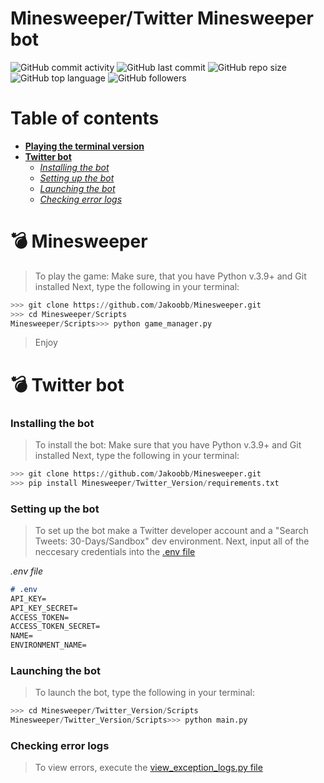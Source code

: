 # Minesweeper/Twitter Minesweeper bot

![GitHub commit activity](https://img.shields.io/github/commit-activity/m/Jakoobb/Minesweeper?logo=github%20actions&style=for-the-badge)
![GitHub last commit](https://img.shields.io/github/last-commit/Jakoobb/Minesweeper?logo=github%20actions&style=for-the-badge)
![GitHub repo size](https://img.shields.io/github/repo-size/Jakoobb/Minesweeper?logo=github&style=for-the-badge)
![GitHub top language](https://img.shields.io/github/languages/top/Jakoobb/Minesweeper?logo=python&style=for-the-badge)
![GitHub followers](https://img.shields.io/github/followers/Jakoobb?logo=github%20sponsors&style=for-the-badge)

# Table of contents

* [**Playing the terminal version**](#_💣_Minesweeper)
* [**Twitter bot**](#_💣_Twitter_bot)
    * [*Installing the bot*](###_Installing_the_bot)
    * [*Setting up the bot*](###_Setting_up_the_bot)
    * [*Launching the bot*](###_Launching_the_bot)
    * [*Checking error logs*](###_Checking_error_logs)

# 💣 Minesweeper

> To play the game:
> Make sure, that you have Python v.3.9+ and Git installed
> Next, type the following in your terminal:

```python
>>> git clone https://github.com/Jakoobb/Minesweeper.git
>>> cd Minesweeper/Scripts
Minesweeper/Scripts>>> python game_manager.py
```

> Enjoy

# 💣 Twitter bot

### Installing the bot

> To install the bot:
> Make sure that you have Python v.3.9+ and Git installed
> Next, type the following in your terminal:

```python
>>> git clone https://github.com/Jakoobb/Minesweeper.git
>>> pip install Minesweeper/Twitter_Version/requirements.txt
```

### Setting up the bot

> To set up the bot make a Twitter developer account and a "Search Tweets: 30-Days/Sandbox" dev environment.
> Next, input all of the neccesary credentials into the [.env file](Twitter_Version/.env)

*.env file*
```md
# .env
API_KEY=
API_KEY_SECRET=
ACCESS_TOKEN=
ACCESS_TOKEN_SECRET=
NAME=
ENVIRONMENT_NAME=
```

### Launching the bot

> To launch the bot, type the following in your terminal:
```python
>>> cd Minesweeper/Twitter_Version/Scripts
Minesweeper/Twitter_Version/Scripts>>> python main.py
```

### Checking error logs

> To view errors, execute the [view_exception_logs.py file](Twitter_Version/Scripts/view_exception_logs.py)